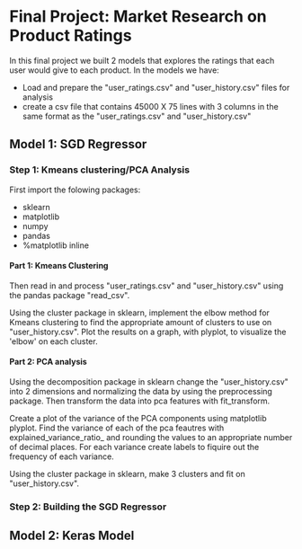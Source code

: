 # Final Project: Market Research on Product Ratings
In this final project we built 2 models that explores the ratings that each user would give to each product.
In the models we have:

* Load and prepare the "user_ratings.csv" and "user_history.csv" files for analysis
* create a csv file that contains 45000 X 75 lines with 3 columns in the same format as the "user_ratings.csv" and "user_history.csv"

## Model 1: SGD Regressor 

### Step 1: Kmeans clustering/PCA Analysis
First import the folowing packages: 
* sklearn
* matplotlib
* numpy 
* pandas
* %matplotlib inline
   
#### Part 1: Kmeans Clustering

Then read in and process "user_ratings.csv" and "user_history.csv" using the pandas package "read_csv".

Using the cluster package in sklearn, implement the elbow method for Kmeans clustering to find the appropriate amount of clusters to use on "user_history.csv". Plot the results on a graph, with plyplot, to visualize the 'elbow' on each cluster. 

#### Part 2: PCA analysis
Using the decomposition package in sklearn change the "user_history.csv" into 2 dimensions and normalizing the data by using the preprocessing package. Then transform the data into pca features with fit_transform.  

Create a plot of the variance of the PCA components using matplotlib plyplot. Find the variance of each of the pca feautres with explained_variance_ratio_ and rounding the values to an appropriate number of decimal places. For each variance create labels to fiquire out the frequency of each variance. 

Using the cluster package in sklearn, make 3 clusters and fit on "user_history.csv".


### Step 2: Building the SGD Regressor




## Model 2: Keras Model 
